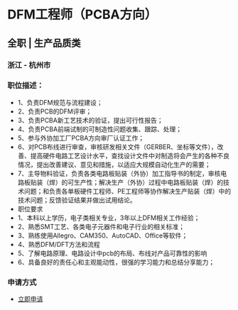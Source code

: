 
# DFM工程师（PCBA方向）
## 全职  |  生产品质类
### 浙江 - 杭州市

### 职位描述：
- 1、负责DFM规范与流程建设；
- 2、负责PCB的DFM评审；
- 3、负责PCBA新工艺技术的验证，提出可行性报告；
- 4、负责PCBA前端试制的可制造性问题收集、跟踪、处理；
- 5、参与外协加工厂PCBA方向审厂认证工作；
- 6、对PCB布线进行审查，审核研发相关文件（GERBER、坐标等文件），改善、提高硬件电路工艺设计水平，查找设计文件中对制造将会产生的各种不良情况，提出改善建议、意见和措施，以适应大规模自动化生产的需要；
- 7、主导物料验证，负责各类电路板贴装（外协）加工指导书的制定，审核电路板贴装（焊）的可生产性；解决生产（外协）过程中电路板贴装（焊）的技术问题；和负责各单板硬件工程师、PE工程师等协作解决生产贴装（焊）中的技术问题；反馈验证结果并做出试用结论。
- 职位要求
- 1、本科以上学历，电子类相关专业，3年以上DFM相关工作经验；
- 2、熟悉SMT工艺、各类电子元器件和电子行业的相关标准；
- 3、熟练使用Allegro、CAM350、AutoCAD、Office等软件；
- 4、熟悉DFM/DFT方法和流程
- 5、了解电路原理、电路设计中pcb的布局、布线对产品可靠性的影响
- 6、具备良好的责任心和主观能动性，很强的学习能力和总结分享能力；
### 申请方式
- <a href="mailto:hr@tuya.com" title=yourName-DFM工程师（PCBA方向）>立即申请</a>